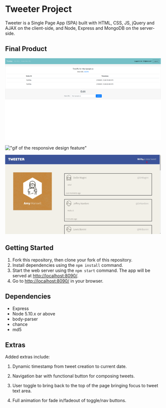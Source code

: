 # Tweeter Project

Tweeter is a Single Page App (SPA) built with HTML, CSS, JS, jQuery and AJAX on the client-side, and Node, Express and MongoDB on the server-side.


## Final Product
!["screenshot of desktop homepage page"](https://raw.githubusercontent.com/Justin1002/tinyapp/master/docs/tinyApp_url.png)

!["gif of the responsive design feature"](https://github.com/Justin1002/tweeter/blob/master/docs/responsive.gif)

!["gif of the tweeting feature"](https://github.com/Justin1002/tweeter/blob/master/docs/tweets.gif)

## Getting Started

1. Fork this repository, then clone your fork of this repository.
2. Install dependencies using the `npm install` command.
3. Start the web server using the `npm start` command. The app will be served at <http://localhost:8090/>.
4. Go to <http://localhost:8090/> in your browser.

## Dependencies

- Express
- Node 5.10.x or above
- body-parser
- chance
- md5

## Extras

Added extras include:

1. Dynamic timestamp from tweet creation to current date.

2. Navigation bar with functional button for composing tweets.

3. User toggle to bring back to the top of the page bringing focus to tweet text area.

4. Full animation for fade in/fadeout of toggle/nav buttons.
